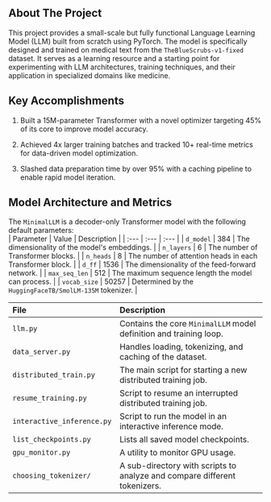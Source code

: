 ## About The Project
This project provides a small-scale but fully functional Language Learning Model (LLM) built from scratch
using PyTorch. The model is specifically designed and trained on medical text from the `TheBlueScrubs-v1-fixed` dataset. 
It serves as a learning resource and a starting point for experimenting with LLM architectures, training techniques, and their application in specialized domains like medicine.

## Key Accomplishments
1. Built a 15M-parameter Transformer with a novel optimizer targeting 45% of its core to improve model accuracy.

2. Achieved 4x larger training batches and tracked 10+ real-time metrics for data-driven model  optimization.
 
3. Slashed data preparation time by over 95% with a caching pipeline to enable rapid model iteration.

   
## Model Architecture and Metrics
   
The `MinimalLLM` is a decoder-only Transformer model with the following default parameters:   
| Parameter | Value | Description |
| :--- | :--- | :--- |
| `d_model` | 384 | The dimensionality of the model's embeddings. |
| `n_layers` | 6 | The number of Transformer blocks. |
| `n_heads` | 8 | The number of attention heads in each Transformer block. |
| `d_ff` | 1536 | The dimensionality of the feed-forward network. |
| `max_seq_len` | 512 | The maximum sequence length the model can process. |
| `vocab_size` | 50257 | Determined by the `HuggingFaceTB/SmolLM-135M` tokenizer. |


| File | Description |
| :--- | :--- |
| `llm.py` | Contains the core `MinimalLLM` model definition and training loop. |
| `data_server.py` | Handles loading, tokenizing, and caching of the dataset. |
| `distributed_train.py` | The main script for starting a new distributed training job. |
| `resume_training.py` | Script to resume an interrupted distributed training job. |
| `interactive_inference.py`| Script to run the model in an interactive inference mode. |
| `list_checkpoints.py` | Lists all saved model checkpoints. |
| `gpu_monitor.py` | A utility to monitor GPU usage. |
| `choosing_tokenizer/` | A sub-directory with scripts to analyze and compare different tokenizers. |

